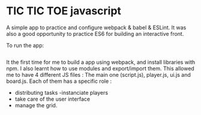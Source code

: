 # TIC TIC TOE javascript

A simple app to practice and configure webpack & babel & ESLint.
It was also a good opportunity to practice ES6 for building an interactive front.

To run the app:

```$npm run build
````

It the first time for me to build a app using webpack, and install libraries with npm.
I also learnt how to use modules and export/import them.
This allowed me to have 4 different JS files : The main one (script.js), player.js, ui.js and board.js.
Each of them has a specific role :
- distributing tasks
-instanciate players
- take care of the user interface
- manage the grid.
